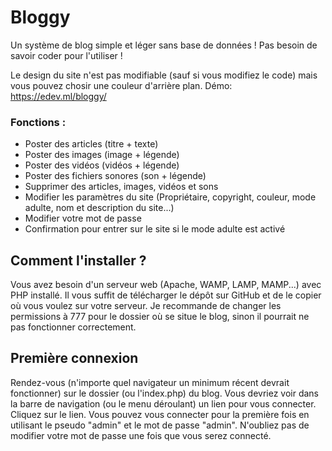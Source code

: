 # Bloggy
Un système de blog simple et léger sans base de données ! Pas besoin de savoir coder pour l'utiliser !

Le design du site n'est pas modifiable (sauf si vous modifiez le code) mais vous pouvez chosir une couleur d'arrière plan.
Démo: https://edev.ml/bloggy/


### Fonctions :
- Poster des articles (titre + texte)
- Poster des images (image + légende)
- Poster des vidéos (vidéos + légende)
- Poster des fichiers sonores (son + légende)
- Supprimer des articles, images, vidéos et sons
- Modifier les paramètres du site (Propriétaire, copyright, couleur, mode adulte, nom et description du site...)
- Modifier votre mot de passe
- Confirmation pour entrer sur le site si le mode adulte est activé



## Comment l'installer ?
Vous avez besoin d'un serveur web (Apache, WAMP, LAMP, MAMP...) avec PHP installé.
Il vous suffit de télécharger le dépôt sur GitHub et de le copier où vous voulez sur votre serveur.
Je recommande de changer les permissions à 777 pour le dossier où se situe le blog, sinon il pourrait ne pas fonctionner correctement.



## Première connexion
Rendez-vous (n'importe quel navigateur un minimum récent devrait fonctionner) sur le dossier (ou l'index.php) du blog.
Vous devriez voir dans la barre de navigation (ou le menu déroulant) un lien pour vous connecter. Cliquez sur le lien.
Vous pouvez vous connecter pour la première fois en utilisant le pseudo "admin" et le mot de passe "admin".
N'oubliez pas de modifier votre mot de passe une fois que vous serez connecté.

